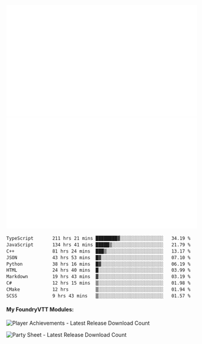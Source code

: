 
![](https://raw.githubusercontent.com/eddiedover/ghstats/master/generated/overview.svg)
![](https://raw.githubusercontent.com/eddiedover/ghstats/master/generated/languages.svg)

<!--START_SECTION:waka-->

```txt
TypeScript       211 hrs 21 mins ████████▓░░░░░░░░░░░░░░░░   34.19 %
JavaScript       134 hrs 41 mins █████▒░░░░░░░░░░░░░░░░░░░   21.79 %
C++              81 hrs 24 mins  ███▒░░░░░░░░░░░░░░░░░░░░░   13.17 %
JSON             43 hrs 53 mins  █▓░░░░░░░░░░░░░░░░░░░░░░░   07.10 %
Python           38 hrs 16 mins  █▓░░░░░░░░░░░░░░░░░░░░░░░   06.19 %
HTML             24 hrs 40 mins  █░░░░░░░░░░░░░░░░░░░░░░░░   03.99 %
Markdown         19 hrs 43 mins  ▓░░░░░░░░░░░░░░░░░░░░░░░░   03.19 %
C#               12 hrs 15 mins  ▒░░░░░░░░░░░░░░░░░░░░░░░░   01.98 %
CMake            12 hrs          ▒░░░░░░░░░░░░░░░░░░░░░░░░   01.94 %
SCSS             9 hrs 43 mins   ▒░░░░░░░░░░░░░░░░░░░░░░░░   01.57 %
```

<!--END_SECTION:waka-->

#### My FoundryVTT Modules:

  ![Player Achievements - Latest Release Download Count](https://img.shields.io/badge/dynamic/json?label=Player%20Achievements%20-%20Downloads@latest&query=assets%5B1%5D.download_count&url=https%3A%2F%2Fapi.github.com%2Frepos%2FEddieDover%2Ffvtt-player-achievements%2Freleases%2Flatest)

  ![Party Sheet - Latest Release Download Count](https://img.shields.io/badge/dynamic/json?label=Party%20Sheet%20-%20Downloads@latest&query=assets%5B1%5D.download_count&url=https%3A%2F%2Fapi.github.com%2Frepos%2FEddieDover%2Ffvtt-party-sheet%2Freleases%2Flatest)

<a rel="me" href="https://techhub.social/@EddieDover"></a>
